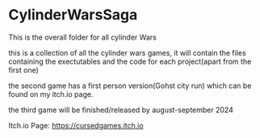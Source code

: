 # CylinderWarsSaga
This is the overall folder for all cylinder Wars

this is a collection of all the cylinder wars games, it will contain the files containing the exectutables and the code for each project(apart from the first one)

the second game has a first person version(Gohst city run) which can be found on my itch.io page.

the third game will be finished/released by august-september 2024

Itch.io Page: https://cursedgames.itch.io
